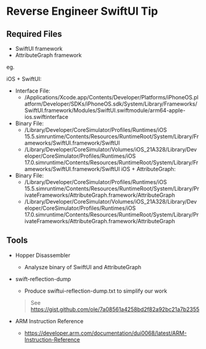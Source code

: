 # Reverse Engineer SwiftUI Tip

## Required Files

- SwiftUI framework
- AttributeGraph framework

eg.

iOS + SwiftUI:
- Interface File: 
    - /Applications/Xcode.app/Contents/Developer/Platforms/iPhoneOS.platform/Developer/SDKs/iPhoneOS.sdk/System/Library/Frameworks/SwiftUI.framework/Modules/SwiftUI.swiftmodule/arm64-apple-ios.swiftinterface
- Binary File:
    - /Library/Developer/CoreSimulator/Profiles/Runtimes/iOS 15.5.simruntime/Contents/Resources/RuntimeRoot/System/Library/Frameworks/SwiftUI.framework/SwiftUI
    - /Library/Developer/CoreSimulator/Volumes/iOS_21A328/Library/Developer/CoreSimulator/Profiles/Runtimes/iOS 17.0.simruntime/Contents/Resources/RuntimeRoot/System/Library/Frameworks/SwiftUI.framework/SwiftUI
iOS + AttributeGraph:
- Binary File:
    - /Library/Developer/CoreSimulator/Profiles/Runtimes/iOS 15.5.simruntime/Contents/Resources/RuntimeRoot/System/Library/PrivateFrameworks/AttributeGraph.framework/AttributeGraph
    - /Library/Developer/CoreSimulator/Volumes/iOS_21A328/Library/Developer/CoreSimulator/Profiles/Runtimes/iOS 17.0.simruntime/Contents/Resources/RuntimeRoot/System/Library/PrivateFrameworks/AttributeGraph.framework/AttributeGraph


## Tools

- Hopper Disassembler
    - Analysze binary of SwiftUI and AttributeGraph

- swift-reflection-dump
    - Produce swiftui-reflection-dump.txt to simplify our work
    > See https://gist.github.com/ole/7a08561a4258bd2f82a92bc21a7b2355

- ARM Instruction Reference
    - https://developer.arm.com/documentation/dui0068/latest/ARM-Instruction-Reference